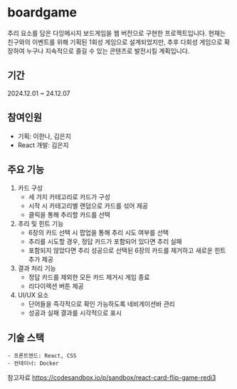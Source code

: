 # boardgame
추리 요소를 담은 다잉메시지 보드게임을 웹 버전으로 구현한 프로젝트입니다.
현재는 친구와의 이벤트를 위해 기획된 1회성 게임으로 설계되었지만, 추후 다회성 게임으로 확장하여 누구나 지속적으로 즐길 수 있는 콘텐츠로 발전시킬 계획입니다.

## 기간
2024.12.01 ~ 24.12.07

## 참여인원
- 기획: 이한나, 김은지
- React 개발: 김은지

## 주요 기능
1. 카드 구성
   - 세 가지 카테고리로 카드가 구성
   - 시작 시 카테고리별 랜덤으로 카드를 섞어 제공
   - 클릭을 통해 추리할 카드를 선택
2. 추리 및 힌트 기능
   - 6장의 카드 선택 시 팝업을 통해 추리 시도 여부를 선택
   - 추리를 시도할 경우, 정답 카드가 포함되어 있다면 추리 실패
   - 포함되지 않았다면 추리 성공으로 선택된 6장의 카드를 제거하고 새로운 힌트 추가 제공
3. 결과 처리 기능
   - 정답 카드를 제외한 모든 카드 제거시 게임 종료
   - 리다이렉션 버튼 제공
4. UI/UX 요소
   - 단어들을 즉각적으로 확인 가능하도록 네비게이션바 관리
   - 성공과 실패 결과를 시각적으로 표시

## 기술 스택
    - 프론트엔드: React, CSS
    - 컨테이너: Docker


참고자료
https://codesandbox.io/p/sandbox/react-card-flip-game-redi3
